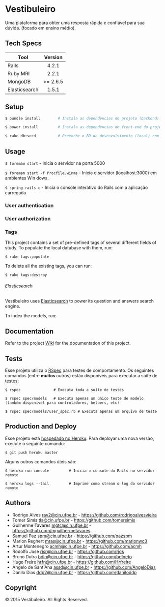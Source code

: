 # Vestibuleiro

Uma plataforma para obter uma resposta rápida e confiável para sua dúvida. (focado em ensino médio).

## Tech Specs

| Tool                                 | Version          |
| ------------------------------------ |:----------------:|
| Rails                                | 4.2.1            |
| Ruby MRI                             | 2.2.1            |
| MongoDB                              | >= 2.6.5         |
| Elasticsearch                        | 1.5.1            |

## Setup

```bash
$ bundle install        # Instala as dependências do projeto (backend)

$ bower install         # Instala as dependências de front-end do projeto

$ rake db:seed          # Preenche o BD de desenvolvimento (local) com alguns dados prontos
```

## Usage

`$ foreman start`   - Inicia o servidor na porta 5000

`$ foreman start -f Procfile.winms`  - Inicia o servidor (localhost:3000) em ambientes Win
dows.

`$ spring rails c`  - Inicia o console interativo do Rails com a aplicação carregada

### User authentication

### User authorization

### Tags

This project contains a set of pre-defined tags of several different fields of study.
To populate the local database with them, run:

`$ rake tags:populate`

To delete all the existing tags, you can run:

`$ rake tags:destroy`

###### Elasticsearch

Vestibuleiro uses [Elasticsearch] to power its question and answers search engine.

To index the models, run:

## Documentation

Refer to the project [Wiki] for the documentation of this project.

## Tests

Esse projeto utiliza o [RSpec] para testes de comportamento. Os seguintes comandos (entre **muitos** outros) estão disponíveis para executar a suíte de testes:

```shell
$ rspec               # Executa toda a suíte de testes

$ rspec spec/models   # Executa apenas um único teste de modelo (também disponível para controladores, helpers, etc)

$ rspec spec/models/user_spec.rb # Executa apenas um arquivo de teste
```

## Production and Deploy

Esse projeto está [hospedado no Heroku]. Para deployar uma nova versão, execute o seguinte comando:

`$ git push heroku master`

Alguns outros comandos úteis são:

```shell
$ heroku run console         # Inicia o console do Rails no servidor remoto

$ heroku logs --tail         # Imprime como stream o log do servidor remoto
```

## Authors

* Rodrigo Alves <rav2@cin.ufpe.br> - https://github.com/rodrigoalvesvieira
* Tomer Simis <tls@cin.ufpe.br> - https://github.com/tomersimis
* Guilherme Tavares <mgtc@cin.ufpe.br> - https://github.com/mguilhermetavares
* Samuel Paz <spm@cin.ufpe.br> - https://github.com/pazspm
* Marlon Reghert <mras@cin.ufpe.br> - https://github.com/marlonwc3
* Artur Montenegro <acmh@cin.ufpe.br> - https://github.com/acmh
* Rodolfo José <rjsr@cin.ufpe.br> - https://github.com/rjos
* Bruno Dutra <bdln@cin.ufpe.br> - https://github.com/bdlneto
* Hugo Freire <hrfn@cin.ufpe.br> - https://github.com/Hrfreire
* Ângelo de Sant'Ana <assd@cin.ufpe.br> - https://github.com/AngeloDias
* Danilo Dias <ddp2@cin.ufpe.br> - https://github.com/daniloddp

## Copyright

© 2015 Vestibuleiro. All Rights Reserved.

[RSpec]: http://rspec.info
[hospedado no Heroku]: http://vestibuleiro.herokuapp.com
[Elasticsearch]: https://github.com/elastic/elasticsearch
[Wiki]: https://github.com/tomersimis/vestibuleiro/wiki
